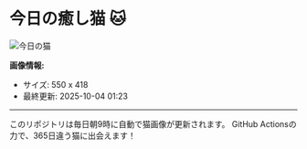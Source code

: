 # 今日の癒し猫 🐱

![今日の猫](https://cdn2.thecatapi.com/images/5qe.jpg)

**画像情報:**
- サイズ: 550 x 418
- 最終更新: 2025-10-04 01:23

---

このリポジトリは毎日朝9時に自動で猫画像が更新されます。
GitHub Actionsの力で、365日違う猫に出会えます！
